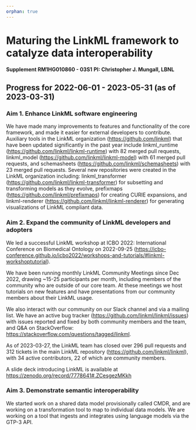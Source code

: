 ```yaml
---
orphan: true
---
```


# Maturing the LinkML framework to catalyze data interoperability
**Supplement RM1HG010860 - 03S1**
**PI: Christopher J. Mungall, LBNL**

## Progress for 2022-06-01 - 2023-05-31 (as of 2023-03-31)

### Aim 1. Enhance LinkML software engineering
We have made many improvements to features and functionality of the core framework, and made it easier for external developers to contribute.
Auxiliary tools in the LinkML organization (https://github.com/linkml)
that have been updated significantly in the past year include linkml_runtime (https://github.com/linkml/linkml-runtime) 
with 82 merged pull requests, linkml_model (https://github.com/linkml/linkml-model) with 61 merged pull requests,
and schemasheets (https://github.com/linkml/schemasheets) with 23 merged pull requests.
Several new repositories were created in the LinkML organization including: linkml_transformer (https://github.com/linkml/linkml-transformer) 
for subsetting and transforming models as they evolve, prefixmaps (https://github.com/linkml/prefixmaps)
for creating CURIE expansions, and linkml-renderer (https://github.com/linkml/linkml-renderer) for generating visualizations of LinkML compliant data. 

### Aim 2. Expand the community of LinkML developers and adopters
We led a successful LinkML workshop at ICBO 2022: International Conference on Biomedical Ontology on 2022-09-25 (https://icbo-conference.github.io/icbo2022/workshops-and-tutorials/#linkml-workshoptutorial).

We have been running monthly LinkML Community Meetings since Dec 2022, drawing ~15-25 participants per month, including members of the community who are outside of our core team.
At these meetings we host tutorials on new features and have presentations from our community members about their LinkML usage.  

We also interact with our community on our Slack channel and via a mailing list.
We have an active bug tracker (https://github.com/linkml/linkml/issues) with issues reported and fixed by both community members and the team,
and Q&A on StackOverflow: https://stackoverflow.com/questions/tagged/linkml.

As of 2023-03-27, the LinkML team has closed over 296 pull requests and 312 tickets in the main LinkML repository (https://github.com/linkml/linkml),
with 34 active contributors, 22 of which are community members.

A slide deck introducing LinkML is available at https://zenodo.org/record/7778641#.ZCesgezMKkh

### Aim 3. Demonstrate semantic interoperability
We started work on a shared data model provisionally called CMDR, and are working on a transformation tool to map to individual data models.
We are working on a tool that ingests and integrates using language models via the GTP-3 API.
